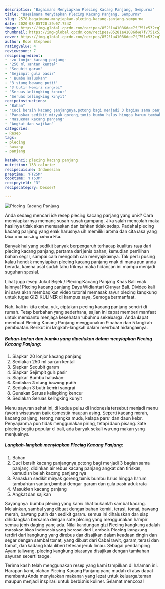 ```yaml
---
description: "Bagaimana Menyiapkan Plecing Kacang Panjang, Sempurna"
title: "Bagaimana Menyiapkan Plecing Kacang Panjang, Sempurna"
slug: 2578-bagaimana-menyiapkan-plecing-kacang-panjang-sempurna
date: 2020-08-05T20:39:07.754Z
image: https://img-global.cpcdn.com/recipes/85281a41086dee7f/751x532cq70/plecing-kacang-panjang-foto-resep-utama.jpg
thumbnail: https://img-global.cpcdn.com/recipes/85281a41086dee7f/751x532cq70/plecing-kacang-panjang-foto-resep-utama.jpg
cover: https://img-global.cpcdn.com/recipes/85281a41086dee7f/751x532cq70/plecing-kacang-panjang-foto-resep-utama.jpg
author: Rose Stephens
ratingvalue: 4
reviewcount: 7
recipeingredient:
- "20 lonjor kacang panjang"
- "250 ml santan kental"
- "Secubit garam"
- "Sejimpit gula pasir"
- " Bumbu haluskan"
- "3 siung bawang putih"
- "3 butir kemiri sangrai"
- "Seruas kelingking kencur"
- "Seruas kelingking kunyit"
recipeinstructions:
- "Bahan"
- "Cuci bersih kacang panjangnya,potong bagi menjadi 3 bagian sama panjang, didihkan air rebus kacang panjang angkat dan tiriskan, kemudian belah kacang panjang nya"
- "Panaskan sedikit minyak goreng,tumis bumbu halus hingga harum tambahkan santan,bumbui dengan garam dan gula pasir aduk rata"
- "Masukkan kacang panjang"
- "Angkat dan sajikan"
categories:
- Resep
tags:
- plecing
- kacang
- panjang

katakunci: plecing kacang panjang 
nutrition: 138 calories
recipecuisine: Indonesian
preptime: "PT25M"
cooktime: "PT53M"
recipeyield: "3"
recipecategory: Dessert

---
```



![Plecing Kacang Panjang](https://img-global.cpcdn.com/recipes/85281a41086dee7f/751x532cq70/plecing-kacang-panjang-foto-resep-utama.jpg)

Anda sedang mencari ide resep plecing kacang panjang yang unik? Cara menyiapkannya memang susah-susah gampang. Jika salah mengolah maka hasilnya tidak akan memuaskan dan bahkan tidak sedap. Padahal plecing kacang panjang yang enak harusnya sih memiliki aroma dan cita rasa yang bisa memancing selera kita.

Banyak hal yang sedikit banyak berpengaruh terhadap kualitas rasa dari plecing kacang panjang, pertama dari jenis bahan, kemudian pemilihan bahan segar, sampai cara mengolah dan menyajikannya. Tak perlu pusing kalau hendak menyiapkan plecing kacang panjang enak di mana pun anda berada, karena asal sudah tahu triknya maka hidangan ini mampu menjadi suguhan spesial.

Lihat juga resep Jukut Bejek / Plecing Kacang Panjang Khas Bali enak lainnya! Plecing kacang panjang Dayu Widiantari Gianyar Bali. Divideo kali ini saya akan membagikan video tutorial memasak sayur plecing kangkung untuk tugas GIZI KULINER di kampus saya, Semoga bermanfaat.


Nah, kali ini kita coba, yuk, ciptakan plecing kacang panjang sendiri di rumah. Tetap berbahan yang sederhana, sajian ini dapat memberi manfaat untuk membantu menjaga kesehatan tubuhmu sekeluarga. Anda dapat membuat Plecing Kacang Panjang menggunakan 9 bahan dan 5 langkah pembuatan. Berikut ini langkah-langkah dalam membuat hidangannya.

<!--inarticleads1-->

##### Bahan-bahan dan bumbu yang diperlukan dalam menyiapkan Plecing Kacang Panjang:

1. Siapkan 20 lonjor kacang panjang
1. Sediakan 250 ml santan kental
1. Siapkan Secubit garam
1. Siapkan Sejimpit gula pasir
1. Siapkan  Bumbu haluskan:
1. Sediakan 3 siung bawang putih
1. Sediakan 3 butir kemiri sangrai
1. Gunakan Seruas kelingking kencur
1. Sediakan Seruas kelingking kunyit


Menu sayuran sehat ini, di kedua pulau di Indonesia tersebut menjadi menu favorit wisatawan baik domestik maupun asing. Seperti kacang merah, kacang panjang, terong, nangka muda, kelapa parut dan daun kelor. Penyajiannya pun tidak menggunakan piring, tetapi daun pisang. Sate plecing begitu popular di bali, ada banyak sekali warung makan yang menjualnya. 

<!--inarticleads2-->

##### Langkah-langkah menyiapkan Plecing Kacang Panjang:

1. Bahan
1. Cuci bersih kacang panjangnya,potong bagi menjadi 3 bagian sama panjang, didihkan air rebus kacang panjang angkat dan tiriskan, kemudian belah kacang panjang nya
1. Panaskan sedikit minyak goreng,tumis bumbu halus hingga harum tambahkan santan,bumbui dengan garam dan gula pasir aduk rata
1. Masukkan kacang panjang
1. Angkat dan sajikan


Sayangnya, bumbu plecing yang kamu lihat bukanlah sambal kacang. Melainkan, sambal yang dibuat dengan bahan kemiri, terasi, tomat, bawang merah, bawang putih dan sedikit garam. semua ini dihaluskan dan siap dihidangkan bersama dengan sate plecing yang menggunakan hampir semua jenis daging yang ada. Nilai kandungan gizi Plecing kangkung adalah masakan khas Indonesia yang berasal dari Lombok. Plecing kangkung terdiri dari kangkung yang direbus dan disajikan dalam keadaan dingin dan segar dengan sambal tomat, yang dibuat dari Cabai rawit, garam, terasi dan tomat, dan kadang kala diberi tetesan jeruk limau. Sebagai pendamping Ayam taliwang, plecing kangkung biasanya disajikan dengan tambahan sayuran seperti taoge. 

Terima kasih telah menggunakan resep yang kami tampilkan di halaman ini. Harapan kami, olahan Plecing Kacang Panjang yang mudah di atas dapat membantu Anda menyiapkan makanan yang lezat untuk keluarga/teman maupun menjadi inspirasi untuk berbisnis kuliner. Selamat mencoba!
